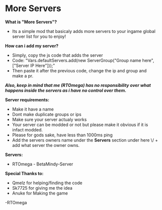 # More Servers

**What is "More Servers"?**

- Its a simple mod that basicaly adds more servers to your ingame global server list for you to enjoy!


**How can i add my server?**
- Simply, copy the js code that adds the server
- Code:  "Vars.defaultServers.add(new ServerGroup("Group name here", ["Server IP Here"]));"
- Then paste it after the previous code, change the ip and group and make a pr.

***Also, keep in mind that me (RTOmega) has no responsibility over what happens inside the servers as i have no control over them.***

**Server requirements:**
- Make it have a name
- Dont make duplicate groups or ips
- Make sure your server actualy works
- Your server can be modded or not but please make it obvious if it is infact modded.
- Please for gods sake, have less than 1000ms ping
- Add the servers owners name under the **Servers** section  under here \\/ + add what server the owner owns.

**Servers:**
- RTOmega - BetaMindy-Server

**Special Thanks to:**
- Qmelz for helping/finding the code
- Sk7725 for giving me the idea
- Anuke for Making the game



-RTOmega

